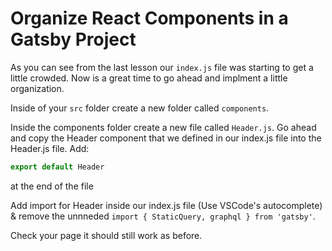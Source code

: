 # Organize React Components in a Gatsby Project

As you can see from the last lesson our `index.js` file was starting to get a little crowded. Now is a great time to go ahead and implment a little organization.

Inside of your `src` folder create a new folder called `components`.

Inside the components folder create a new file called `Header.js`. Go ahead and copy the Header component that we defined in our index.js file into the Header.js file.  Add:
```js
export default Header
```
at the end of the file

Add import for Header inside our index.js file (Use VSCode's autocomplete) & remove the unnneded `import { StaticQuery, graphql } from 'gatsby'`.

Check your page it should still work as before.

